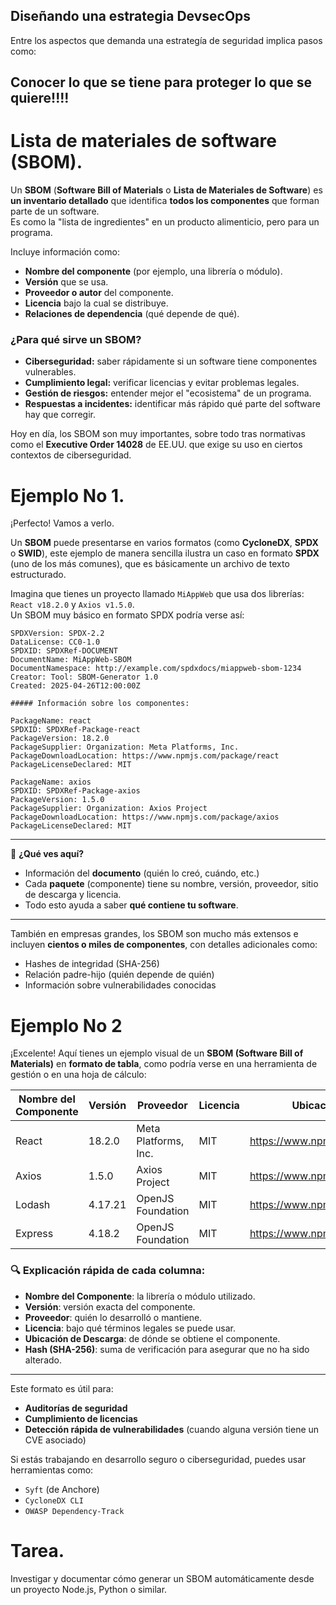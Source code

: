 ## Diseñando una estrategia DevsecOps
Entre los aspectos que demanda una estrategía de seguridad implica pasos como:   


## Conocer lo que se tiene para proteger lo que se quiere!!!!

# Lista de materiales de software (SBOM).

Un **SBOM** (**Software Bill of Materials** o **Lista de Materiales de Software**) es **un inventario detallado** que identifica **todos los componentes** que forman parte de un software.  
Es como la "lista de ingredientes" en un producto alimenticio, pero para un programa.

Incluye información como:
- **Nombre del componente** (por ejemplo, una librería o módulo).
- **Versión** que se usa.
- **Proveedor o autor** del componente.
- **Licencia** bajo la cual se distribuye.
- **Relaciones de dependencia** (qué depende de qué).

### ¿Para qué sirve un SBOM?
- **Ciberseguridad:** saber rápidamente si un software tiene componentes vulnerables.
- **Cumplimiento legal:** verificar licencias y evitar problemas legales.
- **Gestión de riesgos:** entender mejor el "ecosistema" de un programa.
- **Respuestas a incidentes:** identificar más rápido qué parte del software hay que corregir.

Hoy en día, los SBOM son muy importantes, sobre todo tras normativas como el **Executive Order 14028** de EE.UU. que exige su uso en ciertos contextos de ciberseguridad.

# Ejemplo No 1.

¡Perfecto! Vamos a verlo.

Un **SBOM** puede presentarse en varios formatos (como **CycloneDX**, **SPDX** o **SWID**), este ejemplo de manera sencilla ilustra un caso en formato **SPDX** (uno de los más comunes), que es básicamente un archivo de texto estructurado.

Imagina que tienes un proyecto llamado `MiAppWeb` que usa dos librerías: `React v18.2.0` y `Axios v1.5.0`.  
Un SBOM muy básico en formato SPDX podría verse así:

```
SPDXVersion: SPDX-2.2
DataLicense: CC0-1.0
SPDXID: SPDXRef-DOCUMENT
DocumentName: MiAppWeb-SBOM
DocumentNamespace: http://example.com/spdxdocs/miappweb-sbom-1234
Creator: Tool: SBOM-Generator 1.0
Created: 2025-04-26T12:00:00Z

##### Información sobre los componentes:

PackageName: react
SPDXID: SPDXRef-Package-react
PackageVersion: 18.2.0
PackageSupplier: Organization: Meta Platforms, Inc.
PackageDownloadLocation: https://www.npmjs.com/package/react
PackageLicenseDeclared: MIT

PackageName: axios
SPDXID: SPDXRef-Package-axios
PackageVersion: 1.5.0
PackageSupplier: Organization: Axios Project
PackageDownloadLocation: https://www.npmjs.com/package/axios
PackageLicenseDeclared: MIT
```

---

🔹 **¿Qué ves aquí?**
- Información del **documento** (quién lo creó, cuándo, etc.)
- Cada **paquete** (componente) tiene su nombre, versión, proveedor, sitio de descarga y licencia.
- Todo esto ayuda a saber **qué contiene tu software**.

---

También en empresas grandes, los SBOM son mucho más extensos e incluyen **cientos o miles de componentes**, con detalles adicionales como:
- Hashes de integridad (SHA-256)
- Relación padre-hijo (quién depende de quién)
- Información sobre vulnerabilidades conocidas

# Ejemplo No 2

¡Excelente! Aquí tienes un ejemplo visual de un **SBOM (Software Bill of Materials)** en **formato de tabla**, como podría verse en una herramienta de gestión o en una hoja de cálculo:

| **Nombre del Componente** | **Versión** | **Proveedor**           | **Licencia** | **Ubicación de Descarga**                          | **Hash (SHA-256)**                              |
|---------------------------|-------------|--------------------------|--------------|----------------------------------------------------|--------------------------------------------------|
| React                     | 18.2.0      | Meta Platforms, Inc.     | MIT          | https://www.npmjs.com/package/react                | `e3b0c44298fc1c149afbf4c8996fb924...`            |
| Axios                     | 1.5.0       | Axios Project            | MIT          | https://www.npmjs.com/package/axios                | `b6d81b360a5672d80c27430f39153e2c...`            |
| Lodash                    | 4.17.21     | OpenJS Foundation        | MIT          | https://www.npmjs.com/package/lodash               | `de9f2c7fd25e1b3afad3e85a0bd17d9b...`            |
| Express                   | 4.18.2      | OpenJS Foundation        | MIT          | https://www.npmjs.com/package/express              | `4f4adcbf8c6f66a8aa7d59b7f8dd6b44...`            |

### 🔍 Explicación rápida de cada columna:

- **Nombre del Componente**: la librería o módulo utilizado.
- **Versión**: versión exacta del componente.
- **Proveedor**: quién lo desarrolló o mantiene.
- **Licencia**: bajo qué términos legales se puede usar.
- **Ubicación de Descarga**: de dónde se obtiene el componente.
- **Hash (SHA-256)**: suma de verificación para asegurar que no ha sido alterado.

---

Este formato es útil para:
- **Auditorías de seguridad**
- **Cumplimiento de licencias**
- **Detección rápida de vulnerabilidades** (cuando alguna versión tiene un CVE asociado)

Si estás trabajando en desarrollo seguro o ciberseguridad, puedes usar herramientas como:
- `Syft` (de Anchore)
- `CycloneDX CLI`
- `OWASP Dependency-Track`


# Tarea.

Investigar y documentar  cómo generar un SBOM automáticamente desde un proyecto Node.js, Python o similar.

